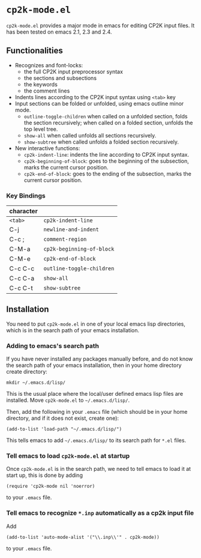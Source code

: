 # `cp2k-mode.el`

`cp2k-mode.el` provides a major mode in emacs for editing CP2K input
files. It has been tested on emacs 2.1, 2.3 and 2.4.

## Functionalities

- Recognizes and font-locks:
  - the full CP2K input preprocessor syntax
  - the sections and subsections
  - the keywords
  - the comment lines
- Indents lines according to the CP2K input syntax using `<tab>` key
- Input sections can be folded or unfolded, using emacs outline
  minor mode.
  - `outline-toggle-children` when called on a unfolded section, folds
    the section recursively; when called on a folded section,
    unfolds the top level tree.
  - `show-all` when called unfolds all sections recursively.
  - `show-subtree` when called unfolds a folded section recursively.
- New interactive functions:
  - `cp2k-indent-line`: indents the line according to CP2K input syntax.
  - `cp2k-beginning-of-block`:
    goes to the beginning of the subsection, marks the current cursor position.
  - `cp2k-end-of-block`:
    goes to the ending of the subsection, marks the current cursor position.

### Key Bindings

| character |                           |
| --------- | ------------------------- |
| `<tab>`   | `cp2k-indent-line`        |
| C-j       | `newline-and-indent`      |
| C-c ;     | `comment-region`          |
| C-M-a     | `cp2k-beginning-of-block` |
| C-M-e     | `cp2k-end-of-block`       |
| C-c C-c   | `outline-toggle-children` |
| C-c C-a   | `show-all`                |
| C-c C-t   | `show-subtree`            |

## Installation

You need to put `cp2k-mode.el` in one of your local emacs lisp
directories, which is in the search path of your emacs installation.

### Adding to emacs's search path

If you have never installed any packages manually before, and do not
know the search path of your emacs installation, then in your home
directory create directory:

```shell
mkdir ~/.emacs.d/lisp/
```

This is the usual place where the local/user defined emacs lisp
files are installed. Move `cp2k-mode.el` to `~/.emacs.d/lisp/`.

Then, add the following in your `.emacs` file (which should be in your
home directory, and if it does not exist, create one):

```emacs
(add-to-list 'load-path "~/.emacs.d/lisp/")
```

This tells emacs to add `~/.emacs.d/lisp/` to its search path for `*.el` files.

### Tell emacs to load `cp2k-mode.el` at startup

Once `cp2k-mode.el` is in the search path, we need to tell emacs to
load it at start up, this is done by adding

```emacs
(require 'cp2k-mode nil 'noerror)
```

to your `.emacs` file.

### Tell emacs to recognize `*.inp` automatically as a cp2k input file

Add

```emacs
(add-to-list 'auto-mode-alist '("\\.inp\\'" . cp2k-mode))
```

to your `.emacs` file.
